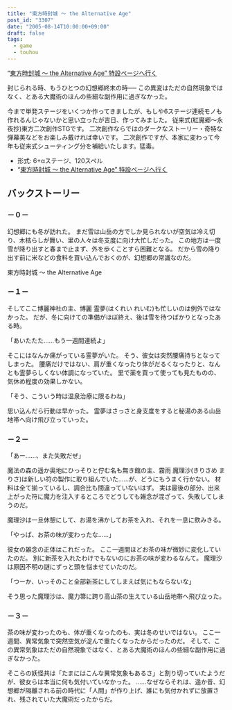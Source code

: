```yaml
---
title: "東方時封城 ～ the Alternative Age"
post_id: "3307"
date: "2005-08-14T10:00:00+09:00"
draft: false
tags:
  - game
  - touhou
---
```


“[東方時封城 ～ the Alternative Age” 特設ページへ行く](https://danmaq.com/!/thA/)

封じられる時、もうひとつの幻想郷終末の時──
この異変はただの自然現象ではなく、とある大魔術のほんの些細な副作用に過ぎなかった。

今まで単発ステージをいくつか作ってきましたが、もしや6ステージ連続モノも作れるんじゃないかと思い立ったが吉日、作ってみました。
従来式(紅魔郷～永夜抄)東方二次創作STGです。
二次創作ならではのダークなストーリー・奇特な弾幕美などをお楽しみ戴ければ幸いです。
二次創作ですが、本家に変わって今年も従来式シューティング分を補給いたします。猛毒。

  * 形式: 6+αステージ、120スペル
  * “[東方時封城 ～ the Alternative Age” 特設ページへ行く](https://danmaq.com/!/thA/)

## バックストーリー

### －０－

幻想郷にも冬が訪れた。
まだ雪は山岳の方でしか見られないが空気は冷え切り、木枯らしが舞い、里の人々は冬支度に向け大忙しだった。
この地方は一度雪が降り出すと春まで止まず、外を歩くことすら困難となる。
だから雪の降り出す前に米などの食料を買い込んでおくのが、幻想郷の常識なのだ。

東方時封城 ～ the Alternative Age


### －１－

そしてここ博麗神社の主、博麗 霊夢(はくれい れいむ)も忙しいのは例外ではなかった。
だが、冬に向けての準備がほぼ終え、後は雪を待つばかりとなったある時。

「あいたたた……もう一週間連続よ」

そこにはなんか痛がっている霊夢がいた。
そう、彼女は突然腰痛持ちとなってしまった。
腰痛だけではない、肩が重くなったり体がだるくなったりと、なんとも霊夢らしくない体調になっていた。
里で薬を買って使っても見たものの、気休め程度の効果しかない。

「そう、こういう時は温泉治療に限るわね」

思い込んだら行動は早かった。
霊夢はさっさと身支度をすると秘湯のある山岳地帯へ向け飛び立っていった。



### －２－

「あー……、また失敗だぜ」

魔法の森の遥か奥地にひっそりと佇む名も無き館の主、霧雨 魔理沙(きりさめ まりさ)は新しい符の製作に取り組んでいた……が、どうにもうまく行かない。
材料は全て揃っているし、調合比も間違っていないはず。
実は最後の部分、出来上がった符に魔力を注入するところでどうしても雑念が混ざって、失敗してしまうのだ。

魔理沙は一旦休憩にして、お湯を沸かしてお茶を入れ、それを一息に飲みきる。

「やっぱ、お茶の味が変わったな……」

彼女の雑念の正体はこれだった。
ここ一週間ほどお茶の味が微妙に変化していたのだ。
別に新茶を入れたわけでもないのにお茶の味が変わるなんて。
魔理沙は原因不明の謎にずっと頭を悩ませていたのだ。

「つーか、いっそのこと全部新茶にしてしまえば気にもならないな」

そう思った魔理沙は、魔力箒に跨り高山茶の生えている山岳地帯へ飛び立った。



### －３－

茶の味が変わったのも、体が重くなったのも、実は冬のせいではない。
ここ一週間、異常気象で突然空気が淀んで重たくなったからだったのだ。
そして、この異常気象はただの自然現象ではなく、とある大魔術のほんの些細な副作用に過ぎなかった。

そこらの妖怪共は「たまにはこんな異常気象もあるさ」と割り切っていたようだが、彼女らは本当に何も気付いていなかった。
……なぜならそれは、遥か昔、幻想郷が隔離される前の時代に「人間」が作り上げ、誰にも気付かれずに放置され、残されていた大魔術だったからだ。
